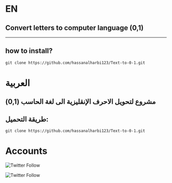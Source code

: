 # EN
## Convert letters to computer language (0,1)
---
## how to install?
```
git clone https://github.com/hassanalharbi123/Text-to-0-1.git
```
# العربية
## مشروع لتحويل الاحرف الإنقليزية الى لغة الحاسب (0,1)
## طريقة التحميل:
```
git clone https://github.com/hassanalharbi123/Text-to-0-1.git
```

# Accounts

![Twitter Follow](https://img.shields.io/twitter/follow/xAL7x_Alharbi?color=blue&label=xAL7x&logo=twitter&logoColor=blue&style=for-the-badge)

![Twitter Follow](https://img.shields.io/twitter/follow/F14Commander?color=blue&label=F14Commander&logo=twitter&logoColor=blue&style=for-the-badge)
